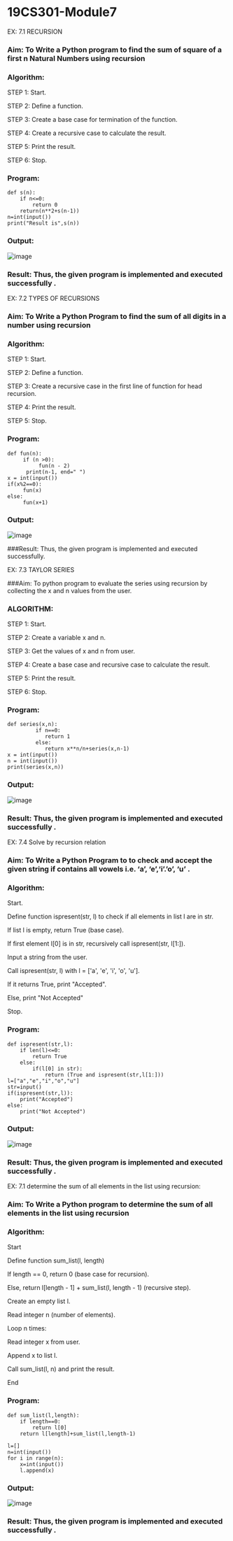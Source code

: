 # 19CS301-Module7
EX: 7.1 RECURSION
### Aim: To Write a Python program to find the sum of square of a first n Natural Numbers using recursion

### Algorithm:
STEP 1: Start.

STEP 2: Define a function.

STEP 3: Create a base case for termination of the function.

STEP 4: Create a recursive case to calculate the result.

STEP 5: Print the result. 

STEP 6: Stop.

### Program:
```
def s(n):
    if n<=0:
        return 0
    return(n**2+s(n-1))
n=int(input())
print("Result is",s(n))
```
### Output:
![image](https://github.com/gokulkrishnan2005/19CS301-Module7/blob/main/24.png)

### Result: Thus, the given program is implemented and executed successfully .
 

EX: 7.2 TYPES OF RECURSIONS
### Aim: To Write a Python Program to find the sum of all digits in a number using recursion
### Algorithm:
STEP 1: Start.

STEP 2: Define a function.

STEP 3: Create a recursive case in the first line of function for head recursion.

STEP 4: Print the result.

STEP 5: Stop.
### Program:
```
def fun(n):
     if (n >0):
          fun(n - 2)
      print(n-1, end=" ")
x = int(input())
if(x%2==0):
     fun(x)
else:
     fun(x+1)

```
### Output:
![image](https://github.com/user-attachments/assets/c4d6416f-d333-49c1-9dd5-0f774cdabb03)

###Result: Thus, the given program is implemented and executed successfully.
 


EX: 7.3 TAYLOR SERIES

###Aim: To python program to evaluate the series using recursion by collecting the x and n values from the user.
### ALGORITHM:
STEP 1: Start.

STEP 2: Create a variable x and n.

STEP 3: Get the values of x and n from user.

STEP 4: Create a base case and recursive case to calculate the result.

STEP 5: Print the result.

STEP 6: Stop.
### Program:
```
def series(x,n):
         if n==0:
            return 1
         else:
            return x**n/n+series(x,n-1)
x = int(input())
n = int(input())
print(series(x,n))
```
### Output:
![image](https://github.com/user-attachments/assets/1d00b1a4-cecb-466f-8593-805f00d27461)

 
### Result: Thus, the given program is implemented and executed successfully .
 

EX: 7.4 Solve by recursion relation

### Aim: To Write a Python Program to to check and accept the given string if contains all vowels i.e. ‘a’, ‘e’,‘i’.’o’, ‘u’ .

### Algorithm:
 Start.

Define function ispresent(str, l) to check if all elements in list l are in str.

If list l is empty, return True (base case).

If first element l[0] is in str, recursively call ispresent(str, l[1:]).

Input a string from the user.

Call ispresent(str, l) with l = ['a', 'e', 'i', 'o', 'u'].

If it returns True, print "Accepted".

Else, print "Not Accepted"

Stop.

### Program:
```
def ispresent(str,l):
    if len(l)<=0:
        return True
    else:
        if(l[0] in str):
    	    return (True and ispresent(str,l[1:]))
l=["a","e","i","o","u"]
str=input()
if(ispresent(str,l)):
	print("Accepted")
else:
	print("Not Accepted")

```
### Output:
![image](https://github.com/gokulkrishnan2005/19CS301-Module7/blob/main/25.png)

### Result: Thus, the given program is implemented and executed successfully .

EX: 7.1   determine the sum of all elements in the list using recursion:
### Aim: To Write a Python program to  determine the sum of all elements in the list using recursion

### Algorithm:

Start

Define function sum_list(l, length)

If length == 0, return 0 (base case for recursion).

Else, return l[length - 1] + sum_list(l, length - 1) (recursive step).

Create an empty list l.

Read integer n (number of elements).

Loop n times:

Read integer x from user.

Append x to list l.

Call sum_list(l, n) and print the result.

End

### Program:
```
def sum_list(l,length):
    if length==0:
        return l[0]
    return l[length]+sum_list(l,length-1)
    
l=[]
n=int(input())
for i in range(n):
    x=int(input())
    l.append(x)
```
### Output:
![image](https://github.com/gokulkrishnan2005/19CS301-Module7/blob/main/24.png)

### Result: Thus, the given program is implemented and executed successfully .
 

